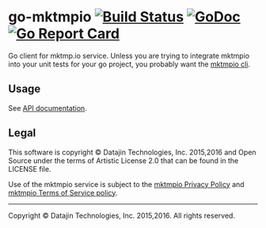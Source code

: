 # go-mktmpio [![Build Status](https://travis-ci.org/mktmpio/go-mktmpio.svg)](https://travis-ci.org/mktmpio/go-mktmpio) [![GoDoc](https://godoc.org/github.com/mktmpio/go-mktmpio?status.svg)](https://godoc.org/github.com/mktmpio/go-mktmpio) [![Go Report Card](https://goreportcard.com/badge/github.com/mktmpio/go-mktmpio)](https://goreportcard.com/report/github.com/mktmpio/go-mktmpio)

Go client for mktmp.io service. Unless you are trying to integrate mktmpio into
your unit tests for your go project, you probably want the [mktmpio cli](https://github.com/mktmpio/cli).

## Usage

See [API documentation](https://godoc.org/github.com/mktmpio/go-mktmpio).

## Legal

This software is copyright &copy; Datajin Technologies, Inc. 2015,2016 and Open
Source under the terms of Artistic License 2.0 that can be found in the LICENSE
file.

Use of the mktmpio service is subject to the
[mktmpio Privacy Policy](https://mktmp.io/privacy-policy) and
[mktmpio Terms of Service policy](https://mktmp.io/terms-of-service).

---
Copyright &copy; Datajin Technologies, Inc. 2015,2016. All rights reserved.

